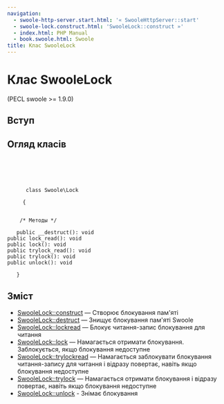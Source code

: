 ```yaml
---
navigation:
  - swoole-http-server.start.html: '« SwooleHttpServer::start'
  - swoole-lock.construct.html: 'SwooleLock::construct »'
  - index.html: PHP Manual
  - book.swoole.html: Swoole
title: Клас SwooleLock
---
```

# Клас SwooleLock

(PECL swoole >= 1.9.0)

## Вступ

## Огляд класів

```classsynopsis



    
     
      class Swoole\Lock
     
     {


    /* Методы */
    
   public __destruct(): void
public lock_read(): void
public lock(): void
public trylock_read(): void
public trylock(): void
public unlock(): void

   }
```

## Зміст

-   [SwooleLock::construct](swoole-lock.construct.html) — Створює блокування пам'яті
-   [SwooleLock::destruct](swoole-lock.destruct.html) — Знищує блокування пам'яті Swoole
-   [SwooleLock::lockread](swoole-lock.lock-read.html) — Блокує читання-запис блокування для читання
-   [SwooleLock::lock](swoole-lock.lock.html) — Намагається отримати блокування. Заблокується, якщо блокування недоступне
-   [SwooleLock::trylockread](swoole-lock.trylock-read.html) — Намагається заблокувати блокування читання-запису для читання і відразу повертає, навіть якщо блокування недоступне
-   [SwooleLock::trylock](swoole-lock.trylock.html) — Намагається отримати блокування і відразу повертає, навіть якщо блокування недоступне
-   [SwooleLock::unlock](swoole-lock.unlock.html) - Знімає блокування
